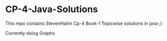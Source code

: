 # CP-4-Java-Solutions
This repo contains StevenHalim Cp-4 Book-1 Topicwise solutions in java  ;)

Currently doing Graphs
